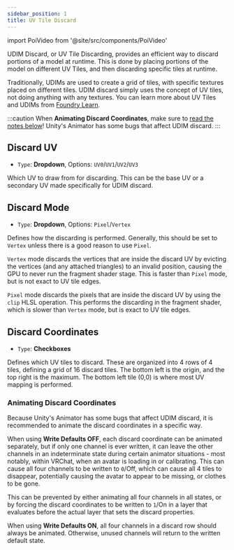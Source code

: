 ```yaml
---
sidebar_position: 1
title: UV Tile Discard
---
```

import PoiVideo from '@site/src/components/PoiVideo' 

UDIM Discard, or UV Tile Discarding, provides an efficient way to discard portions of a model at runtime. This is done by placing portions of the model on different UV Tiles, and then discarding specific tiles at runtime.

Traditionally, UDIMs are used to create a grid of tiles, with specific textures placed on different tiles. UDIM discard simply uses the concept of UV tiles, not doing anything with any textures. You can learn more about UV Tiles and UDIMs from [Foundry Learn](https://learn.foundry.com/modo/901/content/help/pages/uving/udim_workflow.html).

:::caution
When **Animating Discard Coordinates**, make sure to [read the notes below](#animating-discard-coordinates)! Unity's Animator has some bugs that affect UDIM discard.
:::

## Discard UV

- `Type`: **Dropdown**, Options: `UV0`/`UV1`/`UV2`/`UV3`

Which UV to draw from for discarding. This can be the base UV or a secondary UV made specifically for UDIM discard.

## Discard Mode

- `Type`: **Dropdown**, Options: `Pixel`/`Vertex`

Defines how the discarding is performed. Generally, this should be set to `Vertex` unless there is a good reason to use `Pixel`.

`Vertex` mode discards the vertices that are inside the discard UV by evicting the vertices (and any attached triangles) to an invalid position, causing the GPU to never run the fragment shader stage. This is faster than `Pixel` mode, but is not exact to UV tile edges.

`Pixel` mode discards the pixels that are inside the discard UV by using the `clip` HLSL operation. This performs the discarding in the fragment shader, which is slower than `Vertex` mode, but is exact to UV tile edges.

## Discard Coordinates

- `Type`: **Checkboxes**

Defines which UV tiles to discard. These are organized into 4 rows of 4 tiles, defining a grid of 16 discard tiles. The bottom left is the origin, and the top right is the maximum. The bottom left tile (0,0) is where most UV mapping is performed.

### Animating Discard Coordinates

Because Unity's Animator has some bugs that affect UDIM discard, it is recommended to animate the discard coordinates in a specific way.

When using **Write Defaults OFF**, each discard coordinate can be animated separately, but if only one channel is ever written, it can leave the other channels in an indeterminate state during certain animator situations - most notably, within VRChat, when an avatar is loading in or calibrating. This can cause all four channels to be written to `0`/Off, which can cause all 4 tiles to disappear, potentially causing the avatar to appear to be missing, or clothes to be gone.

This can be prevented by either animating all four channels in all states, or by forcing the discard coordinates to be written to `1`/On in a layer that evaluates before the actual layer that sets the discard properties.

When using **Write Defaults ON**, all four channels in a discard row should always be animated. Otherwise, unused channels will return to the written default state.
